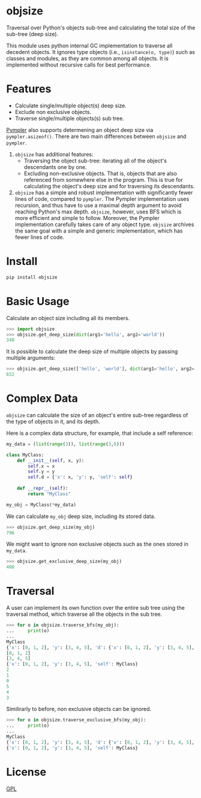 # objsize

Traversal over Python's objects sub-tree and calculating
the total size of the sub-tree (deep size).

This module uses python internal GC implementation
to traverse all decedent objects.
It ignores type objects (i.e., `isinstance(o, type)`)
such as classes and modules, as they are common among all objects.
It is implemented without recursive calls for best performance.


# Features

- Calculate single/multiple object(s) deep size.
- Exclude non exclusive objects.
- Traverse single/multiple objects(s) sub tree.

[Pympler](https://pythonhosted.org/Pympler/) also supports determening an object deep size via `pympler.asizeof()`.
There are two main differences between `objsize` and `pympler`.

1. `objsize` has additional features:
   * Traversing the object sub-tree: iterating all of the object's descendants one by one.
   * Excluding non-exclusive objects. That is, objects that are also referenced from somewhere else in the program. This is true for calculating the object's deep size and for traversing its descendants.
2. `objsize` has a simple and robust implementation with significantly fewer lines of code, compared to `pympler`.
   The Pympler implementation uses recursion, and thus have to use a maximal depth argument to avoid reaching Python's max depth.
   `objsize`, however, uses BFS which is more efficient and simple to follow.
   Moreover, the Pympler implementation carefully takes care of any object type.
   `objsize` archives the same goal with a simple and generic implementation, which has fewer lines of code.


# Install

```bash
pip install objsize
```


# Basic Usage

Calculate an object size including all its members.

```python
>>> import objsize
>>> objsize.get_deep_size(dict(arg1='hello', arg2='world'))
348
```

It is possible to calculate the deep size of multiple objects by passing multiple arguments:

```python
>>> objsize.get_deep_size(['hello', 'world'], dict(arg1='hello', arg2='world'), {'hello', 'world'})
652
```

# Complex Data

`objsize` can calculate the size of an object's entire sub-tree
regardless of the type of objects in it, and its depth.

Here is a complex data structure, for example, that include a self reference:

```python
my_data = (list(range(3)), list(range(3,6)))

class MyClass:
    def __init__(self, x, y):
        self.x = x
        self.y = y
        self.d = {'x': x, 'y': y, 'self': self}
        
    def __repr__(self):
        return "MyClass"

my_obj = MyClass(*my_data)
```

We can calculate `my_obj` deep size, including its stored data.

```python
>>> objsize.get_deep_size(my_obj)
796
```

We might want to ignore non exclusive objects such as the ones stored in `my_data`.

```python
>>> objsize.get_exclusive_deep_size(my_obj)
408
```

# Traversal

A user can implement its own function over the entire sub tree
using the traversal method, which traverse all the objects in the sub tree.

```python
>>> for o in objsize.traverse_bfs(my_obj):
...     print(o)
... 
MyClass
{'x': [0, 1, 2], 'y': [3, 4, 5], 'd': {'x': [0, 1, 2], 'y': [3, 4, 5], 'self': MyClass}}
[0, 1, 2]
[3, 4, 5]
{'x': [0, 1, 2], 'y': [3, 4, 5], 'self': MyClass}
2
1
0
5
4
3
```

Similirarly to before, non exclusive objects can be ignored.

```python
>>> for o in objsize.traverse_exclusive_bfs(my_obj):
...     print(o)
... 
MyClass
{'x': [0, 1, 2], 'y': [3, 4, 5], 'd': {'x': [0, 1, 2], 'y': [3, 4, 5], 'self': MyClass}}
{'x': [0, 1, 2], 'y': [3, 4, 5], 'self': MyClass}
```

# License
[GPL](LICENSE.txt)
